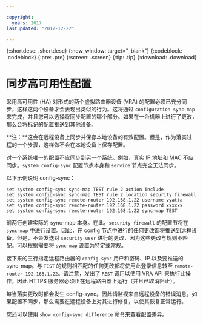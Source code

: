 ```yaml
---

copyright:
  years: 2017
lastupdated: "2017-12-22"

---
```


{:shortdesc: .shortdesc}
{:new_window: target="_blank"}
{:codeblock: .codeblock}
{:pre: .pre}
{:screen: .screen}
{:tip: .tip}
{:download: .download}

# 同步高可用性配置
采用高可用性 (HA) 对形式的两个虚拟路由器设备 (VRA) 的配置必须已充分同步，这样这两个设备才会表现出类似的行为。这将通过 `configuration sync-map` 来完成，并且您可以选择将同步配置的哪个部分。如果在一台机器上进行了更改，那么会将标记的配置推送到其他设备。

**注：**这会在远程设备上同步并保存本地设备的有效配置。但是，作为落实过程的一个步骤，这样做不会在本地设备上保存配置。 

对一个系统唯一的配置不应同步到另一个系统。例如，真实 IP 地址和 MAC 不应同步。`system config-sync` 配置节点本身和 `service` 节点完全无法同步。

以下示例说明 config-sync：

```
set system config-sync sync-map TEST rule 2 action include
set system config-sync sync-map TEST rule 2 location security firewall
set system config-sync remote-router 192.168.1.22 username vyatta
set system config-sync remote-router 192.168.1.22 password xxxxxx
set system config-sync remote-router 192.168.1.22 sync-map TEST
```

前两行创建实际的 sync-map 本身。在此，`security firewall` 的配置节将在 `sync-map` 中进行设置。因此，在 config 节点中进行的任何更改都将推送到远程设备。但是，不会发送对 `security user` 进行的更改，因为这些更改与规则不匹配。可以根据需要将 `sync-map` 设置为特定或常规。

接下来的三行指定远程路由器的 `config-sync` 用户和密码、IP 以及要推送的 sync-map。与 `TEST` 的规则相匹配的任何更改都将使用此登录信息转至 `remote-router 192.168.1.22`。请注意，发出了 `REST` 调用以使用 VRA API 来执行此操作，因此 HTTPS 服务器必须正在远程路由器上运行（并且已取消阻止）。

每当落实更改时都会发生 config-sync。因此请监视来自远程设备的错误消息。如果配置不同步，那么需要在远程设备上对其进行修复，以使其恢复正常运行。

您还可以使用 `show config-sync difference` 命令来查看配置差异。
